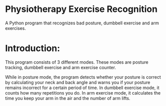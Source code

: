 # Physiotherapy Exercise Recognition
A Python program that recognizes bad posture, dumbbell exercise and arm exercises.

# Introduction:
This program consists of 3 different modes. These modes are posture tracking, dumbbell exercise and arm exercise counter.

While in posture mode, the program detects whether your posture is correct by calculating your neck and back angle and warns you if your posture remains incorrect for a certain period of time.
In dumbbell exercise mode, it counts how many repetitions you do. In arm exercise mode, it calculates the time you keep your arm in the air and the number of arm lifts.
